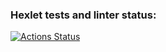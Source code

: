 ### Hexlet tests and linter status:
[![Actions Status](https://github.com/IlnazKamalov/java-project-71/workflows/hexlet-check/badge.svg)](https://github.com/IlnazKamalov/java-project-71/actions)
